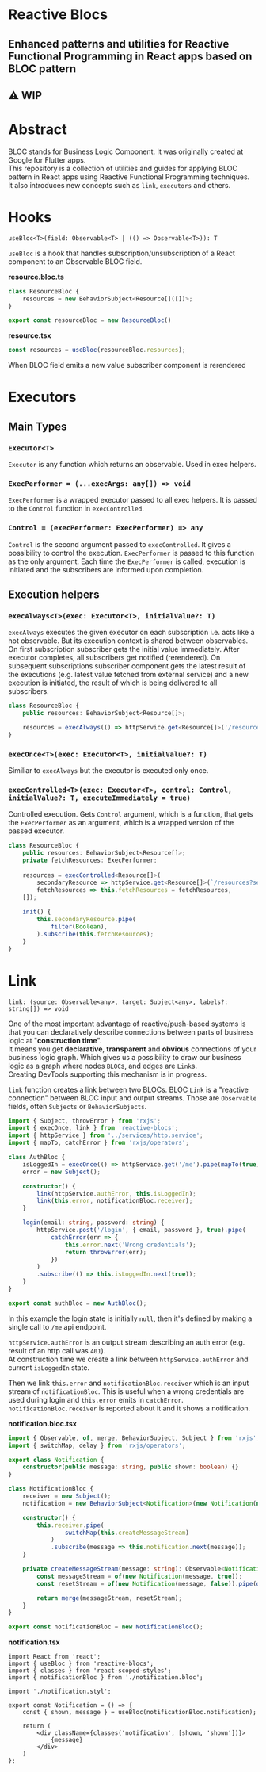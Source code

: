 # Reactive Blocs 
## Enhanced patterns and utilities for Reactive Functional Programming in React apps based on BLOC pattern

## ⚠ WIP

# Abstract
BLOC stands for Business Logic Component. It was originally created at Google for Flutter apps.  
This repository is a collection of utilities and guides for applying BLOC pattern in React apps using Reactive Functional Programming techniques.  
It also introduces new concepts such as `link`, `executors` and others.

# Hooks
`useBloc<T>(field: Observable<T> | (() => Observable<T>)): T`

`useBloc` is a hook that handles subscription/unsubscription of a React component to an Observable BLOC field.

**resource.bloc.ts**
```ts
class ResourceBloc {
    resources = new BehaviorSubject<Resource[]([])>;
}

export const resourceBloc = new ResourceBloc()
```

**resource.tsx**
```ts
const resources = useBloc(resourceBloc.resources);
```

When BLOC field emits a new value subscriber component is rerendered

# Executors

## Main Types
### `Executor<T>`
`Executor` is any function which returns an observable.
Used in exec helpers.

### `ExecPerformer = (...execArgs: any[]) => void`
`ExecPerformer` is a wrapped executor passed to all exec helpers. It is passed to the `Control` function in `execControlled`.


### `Control = (execPerformer: ExecPerformer) => any`
`Control` is the second argument passed to `execControlled`. It gives a possibility to control the execution. `ExecPerformer` is passed to this function as the only argument.
Each time the `ExecPerformer` is called, execution is initiated and the subscribers are informed upon completion.

## Execution helpers
### `execAlways<T>(exec: Executor<T>, initialValue?: T)`
`execAlways` executes the given executor on each subscription i.e. acts like a hot observable. But its execution context is shared between observables.  
On first subscription subscriber gets the initial value immediately.
After executor completes, all subscribers get notified (rerendered).
On subsequent subscriptions subscriber component gets the latest result of the executions (e.g. latest value fetched from external service) and a new execution is initiated, the result of which is being delivered to all subscribers.

```ts
class ResourceBloc {
    public resources: BehaviorSubject<Resource[]>;

    resources = execAlways(() => httpService.get<Resource[]>('/resources'), []);
}
```

### `execOnce<T>(exec: Executor<T>, initialValue?: T)`
Similiar to `execAlways` but the executor is executed only once.

### `execControlled<T>(exec: Executor<T>, control: Control, initialValue?: T, executeImmediately = true)`
Controlled execution. Gets `Control` argument, which is a function, that gets the `ExecPerformer` as an argument, which is a wrapped version of the passed executor.

```ts
class ResourceBloc {
    public resources: BehaviorSubject<Resource[]>;
    private fetchResources: ExecPerformer;
    
    resources = execControlled<Resource[]>(
        secondaryResource => httpService.get<Resource[]>(`/resources?secondaryResource=${secondaryResource}`),
        fetchResources => this.fetchResources = fetchResources,
    []);
    
    init() {
        this.secondaryResource.pipe(
            filter(Boolean),
        ).subscribe(this.fetchResources);
    }
}
```

# Link

`link: (source: Observable<any>, target: Subject<any>, labels?: string[]) => void`

One of the most important advantage of reactive/push-based systems is that you can declaratively describe connections between parts of business logic at "**construction time**".  
It means you get **declarative**, **transparent** and **obvious** connections of your business logic graph. Which gives us a possibility to draw our business logic as a graph where nodes `BLOC`s, and edges are `Link`s.  
Creating DevTools supporting this mechanism is in progress.

`link` function creates a link between two BLOCs. BLOC `Link` is a "reactive connection" between BLOC input and output streams. 
Those are `Observable` fields, often `Subjects` or `BehaviorSubjects`.

```ts
import { Subject, throwError } from 'rxjs';
import { execOnce, link } from 'reactive-blocs';
import { httpService } from '../services/http.service';
import { mapTo, catchError } from 'rxjs/operators';

class AuthBloc {
    isLoggedIn = execOnce(() => httpService.get('/me').pipe(mapTo(true)), null);
    error = new Subject();

    constructor() {
        link(httpService.authError, this.isLoggedIn);
        link(this.error, notificationBloc.receiver);
    }

    login(email: string, password: string) {
        httpService.post('/login', { email, password }, true).pipe(
            catchError(err => {
                this.error.next('Wrong credentials');
                return throwError(err);
            })
        )
        .subscribe(() => this.isLoggedIn.next(true));
    }
}

export const authBloc = new AuthBloc();
```

In this example the login state is initially `null`, then it's defined by making a single call to `/me` api endpoint.  

`httpService.authError` is an output stream describing an auth error (e.g. result of an http call was `401`).  
At construction time we create a link between `httpService.authError` and current `isLoggedIn` state.  

Then we link `this.error` and `notificationBloc.receiver` which is an input stream of `notificationBloc`. This is useful when a wrong credentials are used during login and `this.error` emits in `catchError`.  `notificationBloc.receiver` is reported about it and it shows a notification.  


**notification.bloc.tsx**
```ts
import { Observable, of, merge, BehaviorSubject, Subject } from 'rxjs';
import { switchMap, delay } from 'rxjs/operators';

export class Notification {
    constructor(public message: string, public shown: boolean) {}
}

class NotificationBloc {
    receiver = new Subject();
    notification = new BehaviorSubject<Notification>(new Notification(null, false));

    constructor() {
        this.receiver.pipe(
                switchMap(this.createMessageStream)
            )
            .subscribe(message => this.notification.next(message));
    }

    private createMessageStream(message: string): Observable<Notification> {
        const messageStream = of(new Notification(message, true));
        const resetStream = of(new Notification(message, false)).pipe(delay(2000));

        return merge(messageStream, resetStream);
    }
}

export const notificationBloc = new NotificationBloc();
```

**notification.tsx**
```tsx
import React from 'react';
import { useBloc } from 'reactive-blocs';
import { classes } from 'react-scoped-styles';
import { notificationBloc } from './notification.bloc';

import './notification.styl';

export const Notification = () => {
    const { shown, message } = useBloc(notificationBloc.notification);

    return (
        <div className={classes('notification', [shown, 'shown'])}>
            {message}
        </div>
    )
};
```